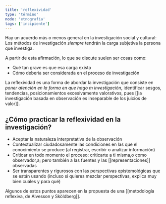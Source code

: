 ```yaml
---
title: 'reflexividad'
type: 'término'
node: 'etnografía'
tags: ['incipiente']
---
```


Hay un acuerdo más o menos general en la investigación social y cultural: Los métodos de investigación *siempre* tendrán la carga subjetiva la persona que investiga.

A partir de esta afirmación, lo que se discute suelen ser cosas como:

- Qué tan grave es que esa carga exista
- Cómo debería ser considerada en el proceso de investigación

La reflexividad es una forma de abordar la investigación que consiste en *poner atención en la forma en que hago m investigación*, identificar sesgos, tendencias, posicionamientos excesivamente valorativos, pues [[la investigación basada en observación es inseparable de los juicios de valor]].

## ¿Cómo practicar la reflexividad en la investigación?

- Aceptar la naturaleza interpretativa de la observación
- Contextualizar ciudadosamente las condiciones en las que el conocimiento se produce (al registrar, escribir o analizar información)
- Críticar en todo momento el proceso: criticarte a ti misma,o como observador,a; pero también a las fuentes y las [[representaciones]] observadas
- Ser transparentes y rigurosos con las perspectivas epistemológicas que se están usando (incluso si quieres mezclar perspectivas, explica muy bien cuáles y para qué)

Algunos de estos puntos aparecen en la propuesta de una [[metodología reflexiva, de Alvesson y Sköldberg]].


